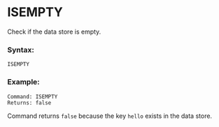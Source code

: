 # ISEMPTY
Check if the data store is empty.

### Syntax:
```
ISEMPTY
```

### Example:
```
Command: ISEMPTY
Returns: false
```
Command returns `false` because the key `hello` exists in the data store.